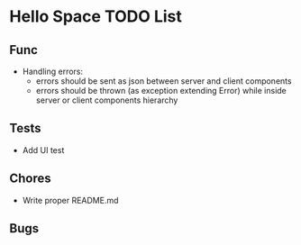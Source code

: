# Hello Space TODO List

## Func

- Handling errors:
  - errors should be sent as json between server and client components
  - errors should be thrown (as exception extending Error) while inside server or client components hierarchy

## Tests

- Add UI test

## Chores

- Write proper README.md

## Bugs
